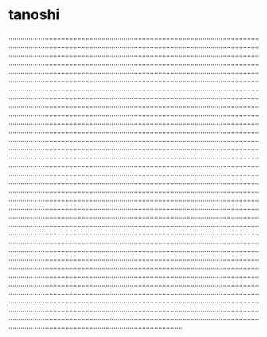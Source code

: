 # tanoshi

..............................................................................................................................................................................................................................................................................................................................................................................................................................................................................................................................................................................................................................................................................................................................................................................................................................................................................................................................................................................................................................................................................................................................................................................................................................................................................................................................................................................................................................................................................................................................................................................................................................................................................................................................................................................................................................................................................................................................................................................................................................................................................................................................................................................................................................................................................................................................................................................................................................................................................................................................................................................................................................................................................................................................................................................................................................................................................................................................................................................................................................................................................................................................................................................................................................................................................................................................................................................................................................................................................................................................................................................................................................................................................................................................................................................................................................................................................................................................................................................................................................................................................................................................................................................................................................................................................................................................................................................................................................................................................